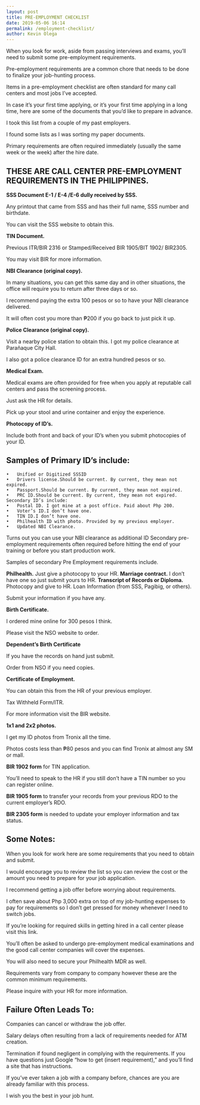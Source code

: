 ```yaml
--- 
layout: post 
title: PRE-EMPLOYMENT CHECKLIST
date: 2019-05-06 16:14
permalink: /employment-checklist/ 
author: Kevin Olega 
--- 
```

When you look for work, aside from passing interviews and exams, you’ll need to submit some pre-employment requirements.

Pre-employment requirements are a common chore that needs to be done to finalize your job-hunting process.

Items in a pre-employment checklist are often standard for many call centers and most jobs I’ve accepted.

In case it’s your first time applying, or it’s your first time applying in a long time, here are some of the documents that you’d like to prepare in advance.
 
I took this list from a couple of my past employers.

I found some lists as I was sorting my paper documents.

Primary requirements are often required immediately (usually the same week or the week) after the hire date.

## THESE ARE CALL CENTER PRE-EMPLOYMENT REQUIREMENTS IN THE PHILIPPINES.

**SSS Document E-1 / E-4 /E-6 dully received by SSS.**

Any printout that came from SSS and has their full name, SSS number and birthdate.

You can visit the SSS website to obtain this.

**TIN Document.**

Previous ITR/BIR 2316 or Stamped/Received BIR 1905/BIT 1902/ BIR2305.

You may visit BIR for more information.

**NBI Clearance (original copy).**

In many situations, you can get this same day and in other situations, the office will require you to return after three days or so.

I recommend paying the extra 100 pesos or so to have your NBI clearance delivered. 

It will often cost you more than ₱200 if you go back to just pick it up.

**Police Clearance (original copy).**

Visit a nearby police station to obtain this. I got my police clearance at Parañaque City Hall.

I also got a police clearance ID for an extra hundred pesos or so.

**Medical Exam.**

Medical exams are often provided for free when you apply at reputable call centers and pass the screening process.

Just ask the HR for details.

Pick up your stool and urine container and enjoy the experience.

**Photocopy of ID’s.**

Include both front and back of your ID’s when you submit photocopies of your ID.

## Samples of Primary ID’s include:

	•	Unified or Digitized SSSID
	•	Drivers license.Should be current. By current, they mean not expired.
	•	Passport.Should be current. By current, they mean not expired.
	•	PRC ID.Should be current. By current, they mean not expired. Secondary ID’s include:
	•	Postal ID. I got mine at a post office. Paid about Php 200.
	•	Voter’s ID.I don’t have one.
	•	TIN ID.I don’t have one.
	•	Philhealth ID with photo. Provided by my previous employer.
	•	Updated NBI Clearance. 

Turns out you can use your NBI clearance as additional ID Secondary pre-employment requirements often required before hitting the end of your training or before you start production work.

Samples of secondary Pre Employment requirements include.

**Philhealth.** Just give a photocopy to your HR.
**Marriage contract.** I don’t have one so just submit yours to HR.
**Transcript of Records or Diploma.** Photocopy and give to HR.
Loan Information (from SSS, Pagibig, or others).

Submit your information if you have any.

**Birth Certificate.**

I ordered mine online for 300 pesos I think.

Please visit the NSO website to order.

**Dependent’s Birth Certificate**

If you have the records on hand just submit.

Order from NSO if you need copies.

**Certificate of Employment.**

You can obtain this from the HR of your previous employer.

Tax Withheld Form/ITR.

For more information visit the BIR website.

**1x1 and 2x2 photos.**

I get my ID photos from Tronix all the time.

Photos costs less than ₱80 pesos and you can find Tronix at almost any SM or mall.

**BIR 1902 form** for TIN application.

You’ll need to speak to the HR if you still don’t have a TIN number so you can register online.

**BIR 1905 form** to transfer your records from your previous RDO to the current employer’s RDO. 

**BIR 2305 form** is needed to update your employer information and tax status.

## Some Notes:

When you look for work here are some requirements that you need to obtain and submit.

I would encourage you to review the list so you can review the cost or the amount you need to prepare for your job application.

I recommend getting a job offer before worrying about requirements.

I often save about Php 3,000 extra on top of my job-hunting expenses to pay for requirements so I don’t get pressed for money whenever I need to switch jobs.

If you’re looking for required skills in getting hired in a call center please visit this link.

You’ll often be asked to undergo pre-employment medical examinations and the good call center companies will cover the expenses.

You will also need to secure your Philhealth MDR as well.

Requirements vary from company to company however these are the common minimum requirements.

Please inquire with your HR for more information.

## Failure Often Leads To:

Companies can cancel or withdraw the job offer.

Salary delays often resulting from a lack of requirements needed for ATM creation.

Termination if found negligent in complying with the requirements.
If you have questions just Google “how to get (insert requirement),” and you’ll find a site that has instructions. 

If you’ve ever taken a job with a company before, chances are you are already familiar with this process.

I wish you the best in your job hunt.
